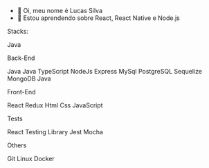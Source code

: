 - 👋 Oi, meu nome é Lucas Silva
- 👀 Estou aprendendo sobre React, React Native e Node.js

Stacks:

Java 

Back-End

Java Java TypeScript NodeJs Express MySql PostgreSQL Sequelize MongoDB Java


Front-End

React Redux Html Css JavaScript


Tests

React Testing Library Jest Mocha


Others

Git Linux Docker
